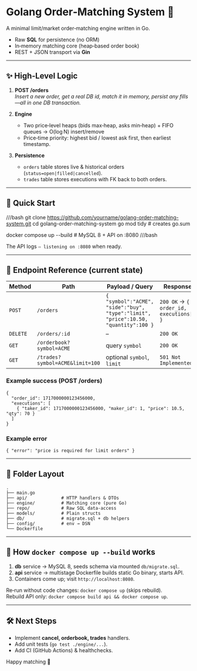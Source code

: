 
# Golang Order‑Matching System 🏦

A minimal limit/market order‑matching engine written in Go.  
* Raw **SQL** for persistence (no ORM)  
* In‑memory matching core (heap‑based order book)  
* REST + JSON transport via **Gin**

---

## ✨ High‑Level Logic

1. **POST /orders**  
   *Insert a new order, get a real DB id, match it in memory, persist any fills—all in one DB transaction.*

2. **Engine**  
   * Two price‐level heaps (bids max‑heap, asks min‑heap) + FIFO queues → O(log N) insert/remove  
   * Price‑time priority: highest bid / lowest ask first, then earliest timestamp.

3. **Persistence**  
   * `orders` table stores live & historical orders (`status=open|filled|cancelled`).  
   * `trades` table stores executions with FK back to both orders.

---

## 🐳 Quick Start

///bash
git clone https://github.com/yourname/golang-order-matching-system.git
cd golang-order-matching-system
go mod tidy                       # creates go.sum

docker compose up --build         # MySQL 8 + API on :8080
///bash

The API logs `⇨ listening on :8080` when ready.

---

## 🔗 Endpoint Reference (current state)

| Method | Path | Payload / Query | Response | Status |
|--------|------|-----------------|----------|--------|
| `POST` | `/orders` | `{ "symbol":"ACME", "side":"buy", "type":"limit", "price":10.50, "quantity":100 }` | `200 OK` → `{ order_id, executions[] }` | **Implemented** |
| `DELETE` | `/orders/:id` | – | `200 OK` | Stub |
| `GET` | `/orderbook?symbol=ACME` | query `symbol` | `200 OK` | Stub |
| `GET` | `/trades?symbol=ACME&limit=100` | optional `symbol`, `limit` | `501 Not Implemented` | Stub |

### Example success (POST /orders)

```jsonc
{
  "order_id": 1717000000123456000,
  "executions": [
    { "taker_id": 1717000000123456000, "maker_id": 1, "price": 10.5, "qty": 70 }
  ]
}
```

### Example error

```jsonc
{ "error": "price is required for limit orders" }
```

---

## 📂 Folder Layout

```
.
├── main.go
├── api/             # HTTP handlers & DTOs
├── engine/          # Matching core (pure Go)
├── repo/            # Raw SQL data‑access
├── models/          # Plain structs
├── db/              # migrate.sql + db helpers
├── config/          # env → DSN
└── Dockerfile
```

---

## 🚀 How `docker compose up --build` works

1. **db** service → MySQL 8, seeds schema via mounted `db/migrate.sql`.
2. **api** service → multistage Dockerfile builds static Go binary, starts API.
3. Containers come up; visit `http://localhost:8080`.

Re‑run without code changes: `docker compose up` (skips rebuild).  
Rebuild API only: `docker compose build api && docker compose up`.

---

## 🛠️ Next Steps

* Implement **cancel, orderbook, trades** handlers.  
* Add unit tests (`go test ./engine/...`).  
* Add CI (GitHub Actions) & healthchecks.

Happy matching 🚀
